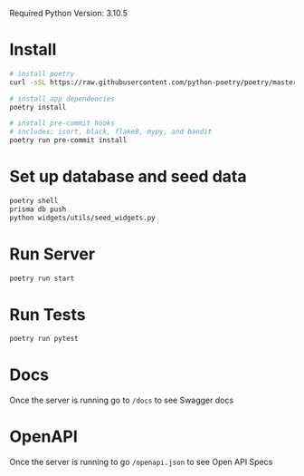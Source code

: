 Required Python Version: 3.10.5
# Install
```bash
# install poetry
curl -sSL https://raw.githubusercontent.com/python-poetry/poetry/master/get-poetry.py | python -

# install app dependencies
poetry install

# install pre-commit hooks
# includes: isort, black, flake8, mypy, and bandit
poetry run pre-commit install
```

# Set up database and seed data
```bash
poetry shell
prisma db push
python widgets/utils/seed_widgets.py
```

# Run Server
```bash
poetry run start
```

# Run Tests
```bash
poetry run pytest
```

# Docs
Once the server is running go to `/docs` to see Swagger docs

# OpenAPI
Once the server is running to go `/openapi.json` to see Open API Specs